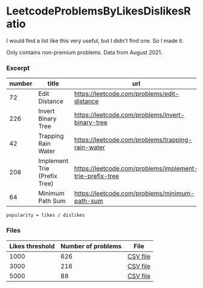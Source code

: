 # LeetcodeProblemsByLikesDislikesRatio

I would find a list like this very useful, but I didn't find one. So I made it.

Only contains non-premium problems. 
Data from August 2021.


### Excerpt

| number | title                                                     | url                                                                                     | difficulty | acceptance         | likes | popularity         |
|--------|-----------------------------------------------------------|-----------------------------------------------------------------------------------------|------------|--------------------|-------|--------------------|
| 72     | Edit Distance                                             | https://leetcode.com/problems/edit-distance                                             | Hard       | 48.51427763110623  | 6440  | 85.86666666666666  |
| 226    | Invert Binary Tree                                        | https://leetcode.com/problems/invert-binary-tree                                        | Easy       | 68.78243876159411  | 6066  | 71.36470588235294  |
| 42     | Trapping Rain Water                                       | https://leetcode.com/problems/trapping-rain-water                                       | Hard       | 53.22643002536424  | 13580 | 70.36269430051813  |
| 208    | Implement Trie (Prefix Tree)                              | https://leetcode.com/problems/implement-trie-prefix-tree                                | Medium     | 54.36022310772288  | 5138  | 66.72727272727273  |
| 64     | Minimum Path Sum                                          | https://leetcode.com/problems/minimum-path-sum                                          | Medium     | 57.53364265716717  | 5496  | 63.172413793103445 |

`popularity = likes / dislikes`

### Files

| Likes threshold | Number of problems|File
|-|-|-|
1000|626|[CSV file](min_1000_likes.csv)
3000|216|[CSV file](min_3000_likes.csv)
5000|88|[CSV file](min_5000_likes.csv)

